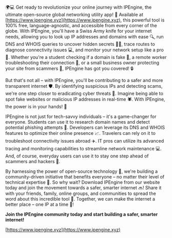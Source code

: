 🌍💻 Get ready to revolutionize your online journey with IPEngine, the ultimate open-source global networking utility app! 🚀 Available at [https://www.ipengine.xyz](https://www.ipengine.xyz), this powerful tool is 100% free, language-agnostic, and accessible from every corner of the globe. With IPEngine, you'll have a Swiss Army knife for your internet needs, allowing you to look up IP addresses and domains with ease 🔍, run DNS and WHOIS queries to uncover hidden secrets 🕵️‍♀️, trace routes to diagnose connectivity issues 💻, and monitor your network setup like a pro 📡. Whether you're a student checking if a domain is fake 👀, a remote worker troubleshooting their connection 💸, or a small business owner protecting your site from scammers 💪, IPEngine has got you covered! 🔒

But that's not all – with IPEngine, you'll be contributing to a safer and more transparent internet 🛡️. By identifying suspicious IPs and detecting scams, we're one step closer to eradicating cyber threats 🚫. Imagine being able to spot fake websites or malicious IP addresses in real-time 🕷️. With IPEngine, the power is in your hands! 💪

IPEngine is not just for tech-savvy individuals – it's a game-changer for everyone. Students can use it to research domain names and detect potential phishing attempts 👀. Developers can leverage its DNS and WHOIS features to optimize their online presence 📈. Travelers can rely on it to troubleshoot connectivity issues abroad ✈️. IT pros can utilize its advanced tracing and monitoring capabilities to streamline network maintenance 💻. And, of course, everyday users can use it to stay one step ahead of scammers and hackers 👊.

By harnessing the power of open-source technology 🌟, we're building a community-driven initiative that benefits everyone – no matter their level of technical expertise 🤖. So why wait? Download IPEngine from our website today and join the movement towards a safer, smarter internet 🔜! Share it with your friends, family, online groups, and communities to spread the word about this incredible tool 💬. Together, we can make the internet a better place – one IP at a time 🌈!

**Join the IPEngine community today and start building a safer, smarter internet!**

[https://www.ipengine.xyz](https://www.ipengine.xyz)